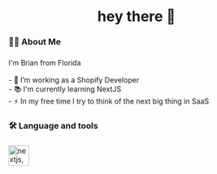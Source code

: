 <h1 align="center">hey there 👋</h1>

###

<h3 align="left">👩‍💻  About Me</h3>

###

<p align="left">I'm Brian from Florida<br><br>- 🔭 I’m working as a Shopify Developer<br>- 📚 I'm currently learning NextJS<br>- ⚡ In my free time I try to think of the next big thing in SaaS</p>

###

<h3 align="left">🛠 Language and tools</h3>

###

<div align="left">
  <img src="https://skillicons.dev/icons?i=nextjs,react,tailwind,css,html,js,ts,cs,dotnet,swift,bash,supabase,appwrite,firebase,planetscale,vercel,aws,gcp,cloudflare,heroku,postgres,redis,unity,linux,docker,git,npm,pnpm&perline=5" height="40" alt="nextjs, react, tailwind, css, html, js, ts, cs, dotnet, swift, bash, supabase, appwrite, firebase, planetscale, vercel, aws, gcp, cloudflare, heroku, postgres, redis, unity, linux, docker, git, npm, pnpm"  />
  
</div>